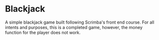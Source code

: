 # Blackjack
A simple blackjack game built following Scrimba's front end course. For all intents and purposes, this is a completed game, however, the money function for the player does not work.